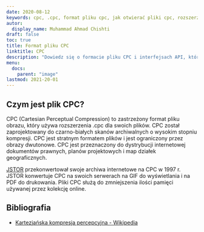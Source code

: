 ```yaml
---
date: 2020-08-12
keywords: cpc, .cpc, format pliku cpc, jak otwierać pliki cpc, rozszerzenie .cpc, rozszerzenie cpc
autor:
  display_name: Muhammad Ahmad Chishti
draft: false
toc: true
title: Format pliku CPC
linktitle: CPC
description: "Dowiedz się o formacie pliku CPC i interfejsach API, które mogą tworzyć i otwierać pliki CPC."
menu:
  docs:
    parent: "image"
lastmod: 2021-20-01
---
```


## Czym jest plik CPC?

CPC (Cartesian Perceptual Compression) to zastrzeżony format pliku obrazu, który używa rozszerzenia .cpc dla swoich plików. CPC został zaprojektowany do czarno-białych skanów archiwalnych o wysokim stopniu kompresji. CPC jest stratnym formatem plików i jest ograniczony przez obrazy dwutonowe. CPC jest przeznaczony do dystrybucji internetowej dokumentów prawnych, planów projektowych i map działek geograficznych.

[JSTOR](https://www.jstor.org/) przekonwertował swoje archiwa internetowe na CPC w 1997 r. JSTOR konwertuje CPC na swoich serwerach na GIF do wyświetlania i na PDF do drukowania. Pliki CPC służą do zmniejszenia ilości pamięci używanej przez kolekcję online.

## Bibliografia

- [Kartezjańska kompresja percepcyjna - Wikipedia](https://en.wikipedia.org/wiki/Cartesian_Perceptual_Compression)

